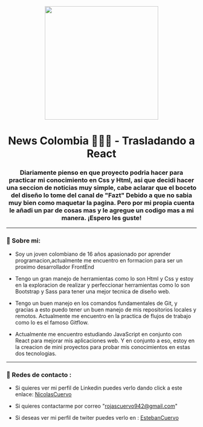 <div id="Header" align="center">

   <img src="https://media3.giphy.com/media/26tnlqgsV9gbihbO0/200.webp?cid=ecf05e47bsv55lja5zyj01df5xcru8eg46nn3v91nlvkpy98&rid=200.webp&ct=g" width="300">
   <h1 align="center""">News Colombia 📝👨‍💼 - Trasladando a React</h1>
   <h3 align="center"> Diariamente pienso en que proyecto podria hacer para practicar mi conocimiento en Css y Html, asi que decidi hacer una seccion 
   de noticias muy simple, cabe aclarar que el boceto del diseño lo tome del canal de "Fazt" Debido a que no sabia muy bien como maquetar la pagina.
   Pero por mi propia cuenta le añadi un par de cosas mas y le agregue un codigo mas a mi manera. ¡Espero les guste!
   </h3>

</div>

---

###  🧑 Sobre mi:
   
- Soy un joven colombiano de 16 años apasionado por aprender programacion,actualmente me encuentro en formacion para ser un proximo desarrollador FrontEnd
   
- Tengo un gran manejo de herramientas como lo son Html y Css y estoy en la exploracion de realizar y perfeccionar herramientas como lo son
  Bootstrap y Sass para tener una mejor tecnica de diseño web.

- Tengo un buen manejo en los comandos fundamentales de Git, y gracias a esto puedo tener un buen manejo de mis repositorios locales y remotos. Actualmente me encuentro en la practica de flujos de trabajo como lo es el famoso Gitflow.
   
- Actualmente me encuentro estudiando JavaScript en conjunto con React para mejorar mis aplicaciones web. Y en conjunto a eso, estoy en la creacion de mini proyectos para probar mis conocimientos en estas dos tecnologias.
   
---

### 📱 Redes de contacto :
   
- Si quieres ver mi perfil de Linkedin puedes verlo dando click a este enlace: [NicolasCuervo](https://www.linkedin.com/in/nicolas-esteban-rojas-cuervo-9b72831ba/)

- Si quieres contactarme por correo  "rojascuervo942@gmail.com"
   
- Si deseas ver mi perfil de twiter puedes verlo en : [EstebanCuervo](https://twitter.com/EstebanCuervo_)
